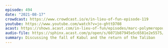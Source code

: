 ```yaml
---
episode: 494
date: "2021-08-17"
crowdcast: https://www.crowdcast.io/e/in-lieu-of-fun-episode-119
youtube: https://www.youtube.com/watch?v=jo-ghttD708
acast: https://shows.acast.com/in-lieu-of-fun/episodes/marc-polymeropoulos-talks-afghanistan
audio-file: https://sphinx.acast.com/p/open/s/6071b87945e5c6581e2e5575/e/611d72d870e8850013332f0d/media.mp3
summary: Discussing the fall of Kabul and the return of the Taliban
---
```

